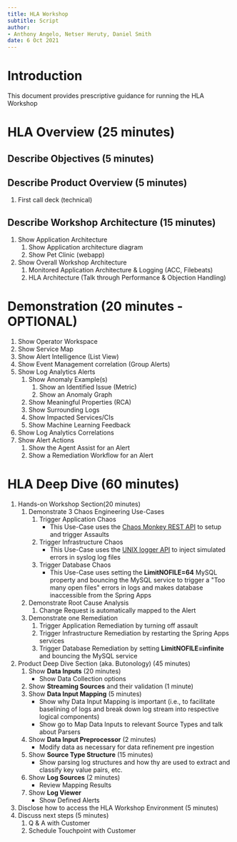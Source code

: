 ```yaml
---
title: HLA Workshop
subtitle: Script
author: 
- Anthony Angelo, Netser Heruty, Daniel Smith
date: 6 Oct 2021
---
```

# Introduction

This document provides prescriptive guidance for running the HLA Workshop

# HLA Overview (25 minutes)

## Describe Objectives (5 minutes)

## Describe Product Overview (5 minutes)

   1. First call deck (technical)

## Describe Workshop Architecture (15 minutes)

   1. Show Application Architecture
      1. Show Application architecture diagram
      1. Show Pet Clinic (webapp)
   1. Show Overall Workshop Architecture
      1. Monitored Application Architecture & Logging (ACC, Filebeats)
      1. HLA Architecture (Talk through Performance & Objection Handling)

# Demonstration (20 minutes - OPTIONAL)

   1. Show Operator Workspace
   1. Show Service Map
   1. Show Alert Intelligence (List View)
   1. Show Event Management correlation (Group Alerts)
   1. Show Log Analytics Alerts
      1. Show Anomaly Example(s)
         1. Show an Identified Issue (Metric)
         1. Show an Anomaly Graph
      1. Show Meaningful Properties (RCA)
      1. Show Surrounding Logs
      1. Show Impacted Services/CIs
      1. Show Machine Learning Feedback
   1. Show Log Analytics Correlations
   1. Show Alert Actions
      1. Show the Agent Assist for an Alert
      1. Show a Remediation Workflow for an Alert

# HLA Deep Dive (60 minutes)

1. Hands-on Workshop  Section(20 minutes)
   1. Demonstrate 3 Chaos Engineering Use-Cases
      1. Trigger Application Chaos
         * This Use-Case uses the [Chaos Monkey REST API](https://codecentric.github.io/chaos-monkey-spring-boot/latest/#_http_endpoint) to setup and trigger Assaults
      1. Trigger Infrastructure Chaos
         * This Use-Case uses the [UNIX logger API](https://man7.org/linux/man-pages/man1/logger.1.html) to inject simulated errors in syslog log files
      1. Trigger Database Chaos
         * This Use-Case uses setting the **LimitNOFILE=64** MySQL property and bouncing the MySQL service to trigger a "Too many open files" errors in logs and makes database inaccessible from the Spring Apps
   1. Demonstrate Root Cause Analysis
      1. Change Request is automatically mapped to the Alert
   1. Demonstrate one Remediation
      1. Trigger Application Remediation by turning off assault
      1. Trigger Infrastructure Remediation by restarting the Spring Apps services
      1. Trigger Database Remediation by setting **LimitNOFILE=infinite** and bouncing the MySQL service
1. Product Deep Dive Section (aka. Butonology) (45 minutes)
   1. Show **Data Inputs** (20 minutes)
      * Show Data Collection options
   1. Show **Streaming Sources** and their validation (1 minute)
   1. Show **Data Input Mapping** (5 minutes)
      * Show why Data Input Mapping is important (i.e., to facilitate baselining of logs and break down log stream into respective logical components)
      * Show go to Map Data Inputs to relevant Source Types and talk about Parsers
   1. Show **Data Input Preprocessor** (2 minutes)
      * Modify data as necessary for data refinement pre ingestion
   1. Show **Source Type Structure** (15 minutes)
      * Show parsing log structures and how thy are used to extract and classify key value pairs, etc.
   1. Show **Log Sources**  (2 minutes)
      * Review Mapping Results
   1. Show **Log Viewer** 
      * Show Defined Alerts
1. Disclose how to access the HLA Workshop Environment (5 minutes)
1. Discuss next steps (5 minutes)
   1. Q & A with Customer
   2. Schedule Touchpoint with Customer
